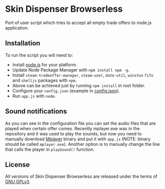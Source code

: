 # Skin Dispenser Browserless

Port of user script which tries to accept all empty trade offers to node.js
application.

## Installation
To run the script you will need to:
* Install [node.js](https://nodejs.org) for your platform.
* Update Node Package Manager with ```npm install npm -g```.
* Install ```steam-tradeoffer-manager```, ```steam-user```, ```date-util```,
```winston``` ```fifo``` and ```shelljs``` packages with ```npm```.
* Above can be achieved just by running ```npm install``` in root folder.
* Configure your ```config.json``` (example in [config.json](./src/config.json)).
* Run ```app.js``` with ```node```.

## Sound notifications
As you can see in the configuration file you can set the audio files that are
played when certain offer comes. Recently mplayer.exe was in the repository
and it was used to play the sounds, but now you need to manually download
[Mplayer](https://www.mplayerhq.hu/design7/news.html) binary and put it with
`app.js` (NOTE: binary should be called `mplayer.exe`). Another option is to
manually change the line that calls the player in `playSound()` function.

## License
All versions of Skin Dispenser Browserless are released under the terms of
[GNU GPLv3](./LICENSE).
